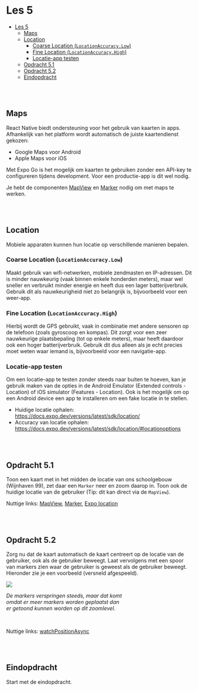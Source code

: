 # Les 5

- [Les 5](#les-5)
  - [Maps](#maps)
  - [Location](#location)
    - [Coarse Location (`LocationAccuracy.Low`)](#coarse-location-locationaccuracylow)
    - [Fine Location (`LocationAccuracy.High`)](#fine-location-locationaccuracyhigh)
    - [Locatie-app testen](#locatie-app-testen)
  - [Opdracht 5.1](#opdracht-51)
  - [Opdracht 5.2](#opdracht-52)
  - [Eindopdracht](#eindopdracht)

<br><br>

## Maps

React Native biedt ondersteuning voor het gebruik van kaarten in apps. Afhankelijk van het platform wordt automatisch
de juiste kaartendienst gekozen:

- Google Maps voor Android
- Apple Maps voor iOS

Met Expo Go is het mogelijk om kaarten te gebruiken zonder een API-key te configureren tijdens development. Voor een
productie-app is dit wel nodig.

Je hebt de componenten [MapView](https://docs.expo.dev/versions/latest/sdk/map-view/) en
[Marker](https://github.com/react-native-maps/react-native-maps) nodig om met maps te werken.

<br><br>

## Location

Mobiele apparaten kunnen hun locatie op verschillende manieren bepalen.

### Coarse Location (`LocationAccuracy.Low`)

Maakt gebruik van wifi-netwerken, mobiele zendmasten en IP-adressen. Dit is minder nauwkeurig (vaak binnen enkele
honderden meters), maar wel sneller en verbruikt minder energie en heeft dus een lager batterijverbruik. Gebruik dit
als nauwkeurigheid niet zo belangrijk is, bijvoorbeeld voor een weer-app.

### Fine Location (`LocationAccuracy.High`)

Hierbij wordt de GPS gebruikt, vaak in combinatie met andere sensoren op de telefoon (zoals gyroscoop en kompas). Dit
zorgt voor een zeer nauwkeurige plaatsbepaling (tot op enkele meters), maar heeft daardoor ook een hoger
batterijverbruik. Gebruik dit dus alleen als je echt precies moet weten waar iemand is, bijvoorbeeld voor een
navigatie-app.

### Locatie-app testen

Om een locatie-app te testen zonder steeds naar buiten te hoeven, kan je gebruik maken van de opties in de Android
Emulator (Extended controls - Location) of iOS simulator (Features - Location). Ook is het mogelijk om op een Android
device een app te installeren om een fake locatie in te stellen.

- Huidige locatie ophalen: https://docs.expo.dev/versions/latest/sdk/location/
- Accuracy van locatie ophalen: https://docs.expo.dev/versions/latest/sdk/location/#locationoptions

<br><br>

## Opdracht 5.1

Toon een kaart met in het midden de locatie van ons schoolgebouw (Wijnhaven 99), zet daar een `Marker` neer en zoom
daarop in. Toon ook de huidige locatie van de gebruiker (Tip: dit kan direct via de `MapView`).

Nuttige links: [MapView](https://github.com/react-native-maps/react-native-maps/blob/master/docs/mapview.md),
[Marker](https://github.com/react-native-maps/react-native-maps),
[Expo location](https://docs.expo.dev/versions/latest/sdk/location/)

<br><br>

## Opdracht 5.2

Zorg nu dat de kaart automatisch de kaart centreert op de locatie van de gebruiker, ook als de gebruiker beweegt. Laat
vervolgens met een spoor van markers zien waar de gebruiker is geweest als de gebruiker beweegt. Hieronder zie je een
voorbeeld (versneld afgespeeld).

<img src="../assets/location-tracking.gif">

_De markers verspringen steeds, maar dat komt <br>omdat er meer markers worden geplaatst dan <br>er getoond kunnen
worden op dit zoomlevel._

<br>

Nuttige links:
[watchPositionAsync](https://docs.expo.dev/versions/latest/sdk/location/#locationwatchpositionasyncoptions-callback)

<br><br>

## Eindopdracht

Start met de eindopdracht.
